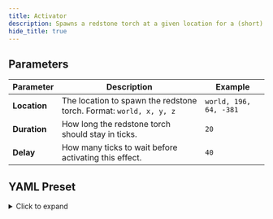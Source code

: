 ```yaml
---
title: Activator
description: Spawns a redstone torch at a given location for a (short) period of time.
hide_title: true
---
```


<DocHeading 
    icon="line-md:switch" 
    title="Activator" 
    description="Spawns a temporary redstone torch at a specified location for a short period of time.">
</DocHeading>

## Parameters

| Parameter    | Description                                                        | Example                |
|--------------|--------------------------------------------------------------------|------------------------|
| **Location** | The location to spawn the redstone torch. Format: `world, x, y, z` | `world, 196, 64, -381` |
| **Duration** | How long the redstone torch should stay in ticks.                  | `20`                   |
| **Delay**    | How many ticks to wait before activating this effect.              | `40`                   |

## YAML Preset

<details>
  <summary>Click to expand</summary>

```yaml
'1':
  Type: ACTIVATOR
  Location: world, 0, 0, 0
  Duration: 5
  Delay: 0
```
</details>